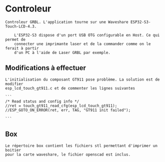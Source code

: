 # Controleur

    Controleur GRBL. L'application tourne sur une Waveshare ESP32-S3-Touch-LCD-4.3.

        L'ESP32-S3 dispose d'un port USB OTG configurable en Host. Ce qui permet de
        connecter une imprimante laser et de la commander comme on le ferait à partir
        d'un PC à l'aide de Laser GRBL par exemple.

## Modifications à effectuer

    L'initialisation du composant GT911 pose problème. La solution est de modifier 
    esp_lcd_touch_gt911.c et de commenter les lignes suivantes

    ```
    /* Read status and config info */
    //ret = touch_gt911_read_cfg(esp_lcd_touch_gt911);
    //ESP_GOTO_ON_ERROR(ret, err, TAG, "GT911 init failed");

    ```

## Box

    Le répertoire box contient les fichiers stl permettant d'imprimer un boitier 
    pour la carte waveshare, le fichier openscad est inclus.

